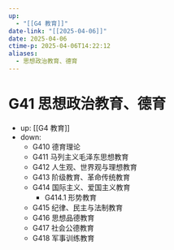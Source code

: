 ```yaml
---
up:
  - "[[G4 教育]]"
date-link: "[[2025-04-06]]"
date: 2025-04-06
ctime-p: 2025-04-06T14:22:12
aliases:
  - 思想政治教育、德育
---
```


# G41 思想政治教育、德育

- up: [[G4 教育]]
- down:	
	- G410 德育理论
	- G411 马列主义毛泽东思想教育
	- G412 人生观、世界观与理想教育
	- G413 阶级教育、革命传统教育
	- G414 国际主义、爱国主义教育
		- G414.1 形势教育
	- G415 纪律、民主与法制教育
	- G416 思想品德教育
	- G417 社会公德教育
	- G418 军事训练教育
	

